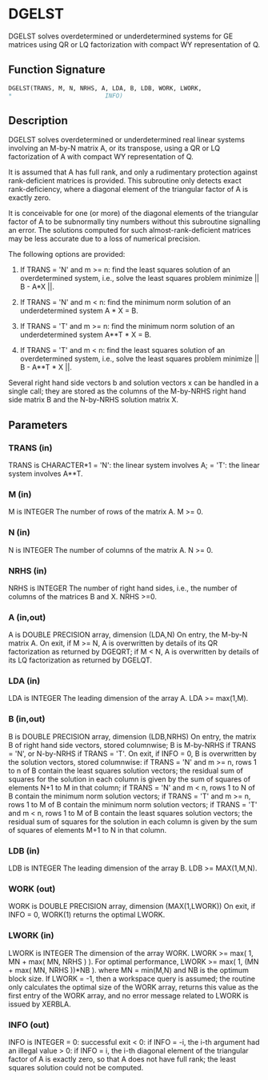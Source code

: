 # DGELST

DGELST solves overdetermined or underdetermined systems for GE matrices using QR or LQ factorization with compact WY representation of Q.

## Function Signature

```fortran
DGELST(TRANS, M, N, NRHS, A, LDA, B, LDB, WORK, LWORK,
*                          INFO)
```

## Description


 DGELST solves overdetermined or underdetermined real linear systems
 involving an M-by-N matrix A, or its transpose, using a QR or LQ
 factorization of A with compact WY representation of Q.

 It is assumed that A has full rank, and only a rudimentary protection
 against rank-deficient matrices is provided. This subroutine only detects
 exact rank-deficiency, where a diagonal element of the triangular factor
 of A is exactly zero.

 It is conceivable for one (or more) of the diagonal elements of the triangular
 factor of A to be subnormally tiny numbers without this subroutine signalling
 an error. The solutions computed for such almost-rank-deficient matrices may
 be less accurate due to a loss of numerical precision.

 The following options are provided:

 1. If TRANS = 'N' and m >= n:  find the least squares solution of
    an overdetermined system, i.e., solve the least squares problem
                 minimize || B - A*X ||.

 2. If TRANS = 'N' and m < n:  find the minimum norm solution of
    an underdetermined system A * X = B.

 3. If TRANS = 'T' and m >= n:  find the minimum norm solution of
    an underdetermined system A**T * X = B.

 4. If TRANS = 'T' and m < n:  find the least squares solution of
    an overdetermined system, i.e., solve the least squares problem
                 minimize || B - A**T * X ||.

 Several right hand side vectors b and solution vectors x can be
 handled in a single call; they are stored as the columns of the
 M-by-NRHS right hand side matrix B and the N-by-NRHS solution
 matrix X.

## Parameters

### TRANS (in)

TRANS is CHARACTER*1 = 'N': the linear system involves A; = 'T': the linear system involves A**T.

### M (in)

M is INTEGER The number of rows of the matrix A. M >= 0.

### N (in)

N is INTEGER The number of columns of the matrix A. N >= 0.

### NRHS (in)

NRHS is INTEGER The number of right hand sides, i.e., the number of columns of the matrices B and X. NRHS >=0.

### A (in,out)

A is DOUBLE PRECISION array, dimension (LDA,N) On entry, the M-by-N matrix A. On exit, if M >= N, A is overwritten by details of its QR factorization as returned by DGEQRT; if M < N, A is overwritten by details of its LQ factorization as returned by DGELQT.

### LDA (in)

LDA is INTEGER The leading dimension of the array A. LDA >= max(1,M).

### B (in,out)

B is DOUBLE PRECISION array, dimension (LDB,NRHS) On entry, the matrix B of right hand side vectors, stored columnwise; B is M-by-NRHS if TRANS = 'N', or N-by-NRHS if TRANS = 'T'. On exit, if INFO = 0, B is overwritten by the solution vectors, stored columnwise: if TRANS = 'N' and m >= n, rows 1 to n of B contain the least squares solution vectors; the residual sum of squares for the solution in each column is given by the sum of squares of elements N+1 to M in that column; if TRANS = 'N' and m < n, rows 1 to N of B contain the minimum norm solution vectors; if TRANS = 'T' and m >= n, rows 1 to M of B contain the minimum norm solution vectors; if TRANS = 'T' and m < n, rows 1 to M of B contain the least squares solution vectors; the residual sum of squares for the solution in each column is given by the sum of squares of elements M+1 to N in that column.

### LDB (in)

LDB is INTEGER The leading dimension of the array B. LDB >= MAX(1,M,N).

### WORK (out)

WORK is DOUBLE PRECISION array, dimension (MAX(1,LWORK)) On exit, if INFO = 0, WORK(1) returns the optimal LWORK.

### LWORK (in)

LWORK is INTEGER The dimension of the array WORK. LWORK >= max( 1, MN + max( MN, NRHS ) ). For optimal performance, LWORK >= max( 1, (MN + max( MN, NRHS ))*NB ). where MN = min(M,N) and NB is the optimum block size. If LWORK = -1, then a workspace query is assumed; the routine only calculates the optimal size of the WORK array, returns this value as the first entry of the WORK array, and no error message related to LWORK is issued by XERBLA.

### INFO (out)

INFO is INTEGER = 0: successful exit < 0: if INFO = -i, the i-th argument had an illegal value > 0: if INFO = i, the i-th diagonal element of the triangular factor of A is exactly zero, so that A does not have full rank; the least squares solution could not be computed.

